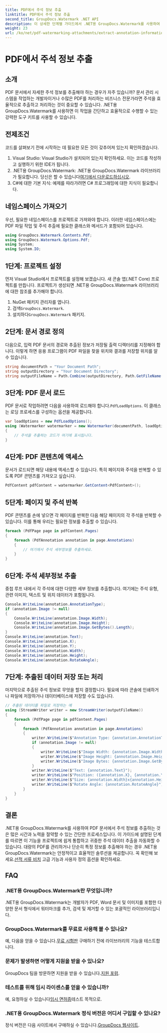```yaml
---
title: PDF에서 주석 정보 추출
linktitle: PDF에서 주석 정보 추출
second_title: GroupDocs.Watermark .NET API
description: 이 상세한 단계별 가이드에서 .NET용 GroupDocs.Watermark를 사용하여 PDF 문서에서 주석 정보를 추출하는 방법을 알아보세요.
weight: 23
url: /ko/net/pdf-watermarking-attachments/extract-annotation-information-pdf/
---
```


# PDF에서 주석 정보 추출

## 소개
PDF 문서에서 자세한 주석 정보를 추출해야 하는 경우가 자주 있습니까? 문서 관리 시스템을 작업하는 개발자이거나 수많은 PDF를 처리하는 비즈니스 전문가라면 주석을 효율적으로 추출하고 처리하는 것이 중요할 수 있습니다. .NET용 GroupDocs.Watermark를 사용하면 이 작업을 간단하고 효율적으로 수행할 수 있는 강력한 도구 키트를 사용할 수 있습니다.
## 전제조건
코드를 살펴보기 전에 시작하는 데 필요한 모든 것이 갖추어져 있는지 확인하겠습니다.
1. Visual Studio: Visual Studio가 설치되어 있는지 확인하세요. 이는 코드를 작성하고 실행하기 위한 IDE가 됩니다.
2.  .NET용 GroupDocs.Watermark: .NET용 GroupDocs.Watermark 라이브러리가 필요합니다. 당신은 할 수 있습니다[여기에서 다운로드하십시오](https://releases.groupdocs.com/Watermark/net/).
3. C#에 대한 기본 지식: 예제를 따라가려면 C# 프로그래밍에 대한 지식이 필요합니다.
## 네임스페이스 가져오기
우선, 필요한 네임스페이스를 프로젝트로 가져와야 합니다. 이러한 네임스페이스에는 PDF 파일 작업 및 주석 추출에 필요한 클래스와 메서드가 포함되어 있습니다.
```csharp
using GroupDocs.Watermark.Contents.Pdf;
using GroupDocs.Watermark.Options.Pdf;
using System;
using System.IO;
```
## 1단계: 프로젝트 설정
먼저 Visual Studio에서 프로젝트를 설정해 보겠습니다. 새 콘솔 앱(.NET Core) 프로젝트를 만듭니다. 프로젝트가 생성되면 .NET용 GroupDocs.Watermark 라이브러리에 대한 참조를 추가해야 합니다.
1. NuGet 패키지 관리자를 엽니다.
2.  검색`GroupDocs.Watermark`.
3.  설치하다`GroupDocs.Watermark` 패키지.
## 2단계: 문서 경로 정의
다음으로, 입력 PDF 문서의 경로와 추출된 정보가 저장될 출력 디렉터리를 지정해야 합니다. 이렇게 하면 응용 프로그램이 PDF 파일을 찾을 위치와 결과를 저장할 위치를 알 수 있습니다.
```csharp
string documentPath = "Your Document Path";
string outputDirectory = "Your Document Directory";
string outputFileName = Path.Combine(outputDirectory, Path.GetFileName(documentPath));
```
## 3단계: PDF 문서 로드
 PDF 문서로 작업하려면 다음을 사용하여 로드해야 합니다.`PdfLoadOptions`. 이 클래스는 로딩 프로세스를 구성하는 옵션을 제공합니다.
```csharp
var loadOptions = new PdfLoadOptions();
using (Watermarker watermarker = new Watermarker(documentPath, loadOptions))
{
    // 주석을 추출하는 코드가 여기에 표시됩니다.
}
```
## 4단계: PDF 콘텐츠에 액세스
문서가 로드되면 해당 내용에 액세스할 수 있습니다. 특히 페이지와 주석을 반복할 수 있도록 PDF 콘텐츠를 가져오고 싶습니다.
```csharp
PdfContent pdfContent = watermarker.GetContent<PdfContent>();
```
## 5단계: 페이지 및 주석 반복
PDF 콘텐츠를 손에 넣으면 각 페이지를 반복한 다음 해당 페이지의 각 주석을 반복할 수 있습니다. 이를 통해 우리는 필요한 정보를 추출할 수 있습니다.
```csharp
foreach (PdfPage page in pdfContent.Pages)
{
    foreach (PdfAnnotation annotation in page.Annotations)
    {
        // 여기에서 주석 세부정보를 추출하세요.
    }
}
```
## 6단계: 주석 세부정보 추출
중첩 루프 내에서 각 주석에 대한 다양한 세부 정보를 추출합니다. 여기에는 주석 유형, 관련 이미지, 텍스트 및 위치 데이터가 포함됩니다.
```csharp
Console.WriteLine(annotation.AnnotationType);
if (annotation.Image != null)
{
    Console.WriteLine(annotation.Image.Width);
    Console.WriteLine(annotation.Image.Height);
    Console.WriteLine(annotation.Image.GetBytes().Length);
}
Console.WriteLine(annotation.Text);
Console.WriteLine(annotation.X);
Console.WriteLine(annotation.Y);
Console.WriteLine(annotation.Width);
Console.WriteLine(annotation.Height);
Console.WriteLine(annotation.RotateAngle);
```
## 7단계: 추출된 데이터 저장 또는 처리
마지막으로 추출된 주석 정보로 무엇을 할지 결정합니다. 필요에 따라 콘솔에 인쇄하거나 파일에 저장하거나 데이터베이스에 저장할 수도 있습니다.
```csharp
// 추출된 데이터를 파일로 저장하는 예
using (StreamWriter writer = new StreamWriter(outputFileName))
{
    foreach (PdfPage page in pdfContent.Pages)
    {
        foreach (PdfAnnotation annotation in page.Annotations)
        {
            writer.WriteLine($"Annotation Type: {annotation.AnnotationType}");
            if (annotation.Image != null)
            {
                writer.WriteLine($"Image Width: {annotation.Image.Width}");
                writer.WriteLine($"Image Height: {annotation.Image.Height}");
                writer.WriteLine($"Image Bytes: {annotation.Image.GetBytes().Length}");
            }
            writer.WriteLine($"Text: {annotation.Text}");
            writer.WriteLine($"Position: ({annotation.X}, {annotation.Y})");
            writer.WriteLine($"Size: {annotation.Width}x{annotation.Height}");
            writer.WriteLine($"Rotate Angle: {annotation.RotateAngle}");
        }
    }
}
```
## 결론
.NET용 GroupDocs.Watermark를 사용하여 PDF 문서에서 주석 정보를 추출하는 것은 많은 시간과 노력을 절약할 수 있는 간단한 프로세스입니다. 이 가이드에 설명된 단계를 따르면 이 기능을 프로젝트에 쉽게 통합하고 귀중한 주석 데이터 추출을 자동화할 수 있습니다.
 대량의 PDF를 관리하거나 단순히 특정 정보를 추출해야 하는 경우 .NET용 GroupDocs.Watermark는 안정적이고 효율적인 솔루션을 제공합니다. 꼭 확인해 보세요.[선적 서류 비치](https://tutorials.groupdocs.com/Watermark/net/) 고급 기능과 사용자 정의 옵션을 확인하세요.
## FAQ
### .NET용 GroupDocs.Watermark란 무엇입니까?
.NET용 GroupDocs.Watermark는 개발자가 PDF, Word 문서 및 이미지를 포함한 다양한 문서 형식에서 워터마크를 추가, 검색 및 제거할 수 있는 포괄적인 라이브러리입니다.
### GroupDocs.Watermark를 무료로 사용해 볼 수 있나요?
 예, 다음을 얻을 수 있습니다.[무료 시험판](https://releases.groupdocs.com/) 구매하기 전에 라이브러리의 기능을 테스트합니다.
### 문제가 발생하면 어떻게 지원을 받을 수 있나요?
 GroupDocs 팀을 방문하면 지원을 받을 수 있습니다.[지원 포럼](https://forum.groupdocs.com/c/watermark/19).
### 테스트를 위해 임시 라이센스를 얻을 수 있습니까?
 예, 요청하실 수 있습니다[임시 면허증](https://purchase.groupdocs.com/temporary-license/)테스트 목적으로.
### .NET용 GroupDocs.Watermark 정식 버전은 어디서 구입할 수 있나요?
 정식 버전은 다음 사이트에서 구매하실 수 있습니다.[GroupDocs 웹사이트](https://purchase.groupdocs.com/buy).